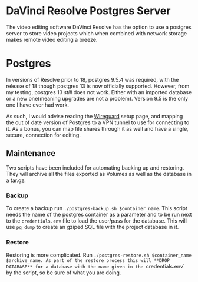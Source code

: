 # DaVinci Resolve Postgres Server

The video editing software DaVinci Resolve has the option to use a postgres
server to store video projects which when combined with network storage
makes remote video editing a breeze.

# Postgres

In versions of Resolve prior to 18, postgres 9.5.4 was required, with the
release of 18 though postgres 13 is now officially supported. However, from
my testing, postgres 13 *still* does not work. Either with an imported 
database or a new one(meaning upgrades are not a problem). Version 9.5 is the
only one I have ever had work.

As such, I would advise reading the [Wireguard](../WIREGUARD-NGINX.md) setup
page, and mapping the out of date version of Postgres to a VPN tunnel to use 
for connecting to it. As a bonus, you can map file shares through it as well
and have a single, secure, connection for editing.

## Maintenance

Two scripts have been included for automating backing up and restoring. They
will archive all the files exported as Volumes as well as the database in a
tar.gz.

### Backup

To create a backup run `./postgres-backup.sh $container_name`. This script
needs the name of the postgres container as a parameter and to be run next to
the `credentials.env` file to load the user/pass for the database. This will
use `pg_dump` to create an gziped SQL file with the project database in it.

### Restore

Restoring is more complicated. Run `./postgres-restore.sh $container_name
$archive_name. As part of the restore process this will **DROP DATABASE**
for a database with the name given in the `credentials.env` by the script,
so be sure of what you are doing.


